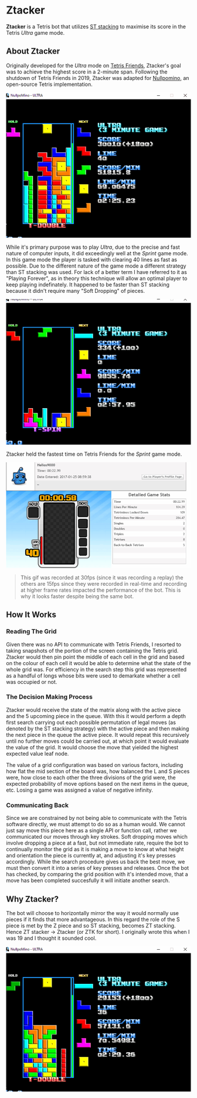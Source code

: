 # Ztacker

**Ztacker** is a Tetris bot that utilizes [ST stacking](https://four.lol/stacking/st) to maximise its score in the Tetris *Ultra* game mode.

## About Ztacker

Originally developed for the *Ultra* mode on [Tetris Friends](https://tetrisfriends.com/), Ztacker's goal was to achieve the highest score in a 2-minute span. Following the shutdown of Tetris Friends in 2019, Ztacker was adapted for [Nullpomino](https://github.com/nullpomino/nullpomino), an open-source Tetris implementation.

![](st.gif)

While it's primary purpose was to play *Ultra*, due to the precise and fast nature of computer inputs, it did exceedingly well at the *Sprint* game mode. In this game mode the player is tasked with clearing 40 lines as fast as possible. Due to the different nature of the game mode a different strategy than ST stacking was used. For lack of a better term I have referred to it as "Playing Forever", as in theory this technique will allow an optimal player to keep playing indefinately. It happened to be faster than ST stacking because it didn't require many "Soft Dropping" of pieces.

![](pf.gif)

Ztacker held the fastest time on Tetris Friends for the *Sprint* game mode.

![](tf.gif)

> This gif was recorded at 30fps (since it was recording a replay) the others are 15fps since they were recorded in real-time and recording at higher frame rates impacted the performance of the bot. This is why it looks faster despite being the same bot.

## How It Works

### Reading The Grid
Given there was no API to communicate with Tetris Friends, I resorted to taking snapshots of the portion of the screen containing the Tetris grid.
Ztacker would then pin point the middle of each cell in the grid and based on the colour of each cell it would be able to determine what the state of the
whole grid was. For efficiency in the search step this grid was represented as a handful of longs whose bits were used to demarkate whether a cell was occupied or not.

### The Decision Making Process
Ztacker would receive the state of the matrix along with the active piece and the 5 upcoming piece in the queue. With this it would perform a depth first search carrying out 
each possible permutation of legal moves (as denoted by the ST stacking strategy) with the active piece and then making the next piece in the queue the active piece. It would repeat this recursively until no further moves could be carried out, at which point it would evaluate the value of the grid. It would choose the move that yielded the highest expected value leaf node.

The value of a grid configuration was based on various factors, including how flat the mid section of the board was, how balanced the L and S pieces were, how close to each other the three divisions of the grid were, the expected probability of move options based on the next items in the queue, etc. Losing a game was assigned a value of negative infinity.

### Communicating Back
Since we are constrained by not being able to communicate with the Tetris software directly, we must attempt to do so as a human would. We cannot just say move this piece here as a single API or function call, rather we communicated our moves through key strokes. Soft dropping moves which involve dropping a piece at a fast, but not immediate rate, require the bot to continually monitor the grid as it is making a move to know at what height and orientation the piece is currently at, and adjusting it's key presses accordingly. While the search procedure gives us back the best move, we must then convert it into a series of key presses and releases. Once the bot has checked, by comparing the grid position with it's intended move, that a move has been completed succesfully it will initiate another search.


## Why Ztacker?

The bot will choose to horizontally mirror the way it would normally use pieces if it finds that more advantageous. In this regard the role of the S piece is met by the Z piece and so ST stacking, becomes ZT stacking. Hence ZT stacker -> Ztacker (or ZTK for short). I originally wrote this when I was 19 and I thought it sounded cool.

![](zt.gif)

